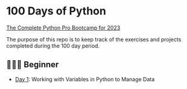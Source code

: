 # 100 Days of Python
[The Complete Python Pro Bootcamp for 2023](https://www.udemy.com/course/100-days-of-code/)

The purpose of this repo is to keep track of the exercises and projects completed during the 100 day period. 


## 👨🏻‍🎓 Beginner
- [Day 1](day01): Working with Variables in Python to Manage Data
